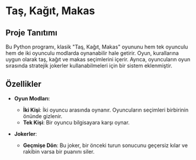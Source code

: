 # Taş, Kağıt, Makas

## Proje Tanıtımı

Bu Python programı, klasik "Taş, Kağıt, Makas" oyununu hem tek oyunculu hem de iki oyunculu modlarda oynanabilir hale getirir. Oyun, kurallarına uygun olarak taş, kağıt ve makas seçimlerini içerir. Ayrıca, oyuncuların oyun sırasında stratejik jokerler kullanabilmeleri için bir sistem eklenmiştir.

## Özellikler

- **Oyun Modları**:
  - **İki Kişi**: İki oyuncu arasında oynanır. Oyuncuların seçimleri birbirinin önünde gizlenir.
  - **Tek Kişi**: Bir oyuncu bilgisayara karşı oynar.

- **Jokerler**:
  - **Geçmişe Dön**: Bu joker, bir önceki turun sonucunu geçersiz kılar ve rakibin varsa bir puanını siler.
